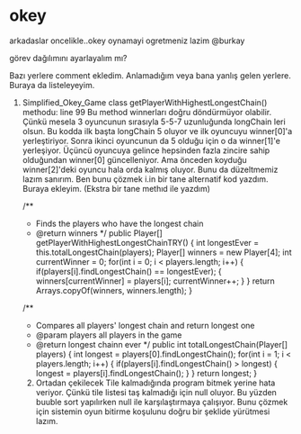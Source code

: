 # okey

arkadaslar oncelikle..okey oynamayi ogretmeniz lazim @burkay

görev dağılımını ayarlayalım mı?

Bazı yerlere comment ekledim. Anlamadığım veya bana yanlış gelen yerlere. Buraya da listeleyeyim.
1.  Simplified_Okey_Game class getPlayerWithHighestLongestChain() methodu: line 99
    Bu method winnerları doğru döndürmüyor olabilir. 
    Çünkü mesela 3 oyuncunun sırasıyla 5-5-7 uzunluğunda longChain leri olsun.
    Bu kodda ilk başta longChain 5 oluyor ve ilk oyuncuyu winner[0]'a yerleştiriyor. Sonra ikinci oyuncunun da 5 olduğu için o da winner[1]'e yerleşiyor.
    Üçüncü oyuncuya gelince hepsinden fazla zincire sahip olduğundan winner[0] güncelleniyor. Ama önceden koyduğu winner[2]'deki oyuncu hala orda kalmış oluyor.
    Bunu da düzeltmemiz lazım sanırım.
    Ben bunu çözmek i.in bir tane alternatif kod yazdım. Buraya ekleyim. (Ekstra bir tane methıd ile  yazdım)


    /**
      * Finds the players who have the longest chain
      * @return winners
      */
    public Player[] getPlayerWithHighestLongestChainTRY() 
    {
        int longestEver = this.totalLongestChain(players);
        Player[] winners = new Player[4];
        int currentWinner = 0;
        for(int i = 0; i < players.length; i++)
        {
            if(players[i].findLongestChain() == longestEver);
            {
                winners[currentWinner] = players[i];
                currentWinner++;
            }
        }
        return Arrays.copyOf(winners, winners.length);
    }


    /**
     * Compares all players' longest chain and return longest one
     * @param players all players in the game
     * @return longest chainn ever
     */
    public int totalLongestChain(Player[] players)
    {
        int longest = players[0].findLongestChain();
        for(int i = 1; i < players.length; i++)
        {
            if(players[i].findLongestChain() > longest)
            {
                longest = players[i].findLongestChain();
            }
        }
        return longest;
    }


    2. Ortadan çekilecek Tile kalmadığında program bitmek yerine hata veriyor. Çünkü tile listesi taş kalmadığı için null oluyor. Bu yüzden buuble sort yapılırken null ile karşılaştırmaya çalışıyor.
    Bunu çözmek için sistemin oyun bitirme koşulunu doğru bir şeklide yürütmesi lazım.





    